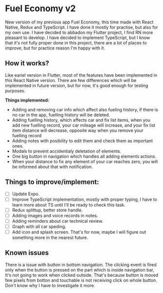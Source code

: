 # Fuel Economy v2

New version of my previous app Fuel Economy, this time made with React Native, Redux and TypeScript.
I have done it mostly for practise, but also for my own use. I have decided to abbadon my Flutter project, I find RN more pleasant to develop. I have decided to implement TypeScript, but I know that it's not fully proper done in this project, there are a lot of places to improve, but for practice reason I'm happy with it.

## How it works?

Like eariel version in Flutter, most of the features have been implemented in this React Native version. There are few differences which will be implemented in future version, but for now, it's good enough for testing purposes.

**Things implemented:**

- Adding and removing car info which affect also fueling history, if there is no car in the app, fuelling history will be deleted.
- Adding fuelling history, which affects car and fix list items, when you add new fuelling record, your car mileage will increase, and your fix list item distance will decrease, opposite way when you remove your fuelling record
- Adding notes with posibility to edit them and check them as important ones.
- Modals to prevent accidentialy deletation of elements.
- One big button in navigation which handles all adding elements actions.
- When your distance to fix any element of your car reaches zero, you will be informed about that with notification.

## Things to improve/implement:

- [ ] Update Expo.
- [ ] Improve TypeScript implementation, mostly with proper typing, I have to learn more about TS until I'll be ready to check this task.
- [ ] Redux splittup, better store handle.
- [ ] Adding images and voice records in notes.
- [ ] Adding reminders about car technical review.
- [ ] Graph with all car speding.
- [ ] Add icon and splash screen.
      That's for now, maybe I will figure out something more in the nearest future.

## Known issues

There is a issue with button in bottom navigation. The clicking event is fired only when the button is pressed on the part which is inside navigation bar, It's not going to work when clicked outside. That's because button is moved few pixels from botton and touchable is not receiving click on whole button. Don't know why I have to investigate it more.
